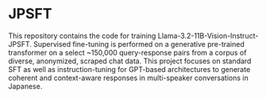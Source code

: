 # JPSFT

This repository contains the code for training Llama-3.2-11B-Vision-Instruct-JPSFT. Supervised fine-tuning is performed on a generative pre-trained transformer on a select ~150,000 query-response pairs from a corpus of diverse, anonymized, scraped chat data. This project focuses on standard SFT as well as instruction-tuning for GPT-based architectures to generate coherent and context-aware responses in multi-speaker conversations in Japanese.
